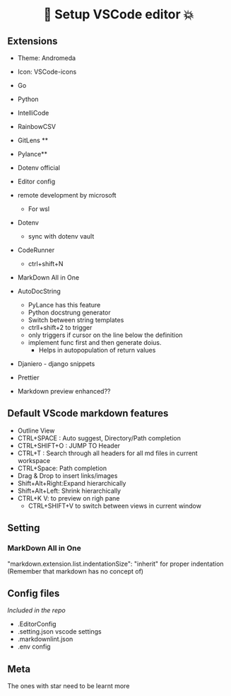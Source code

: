 # <h1 align="center">👊 Setup VSCode editor  💥</h1>

## Extensions

- Theme: Andromeda
- Icon: VSCode-icons
- Go
- Python
- IntelliCode
- RainbowCSV
- GitLens **
- Pylance**
- Dotenv official
- Editor config
- remote development by microsoft
  - For wsl
- Dotenv
  - sync with dotenv vault

- CodeRunner
  - ctrl+shift+N
- MarkDown All in One
- AutoDocString
  - PyLance has this feature
  - Python docstrung generator
  - Switch between string templates
  - ctrll+shift+2 to trigger
  - only triggers if cursor on the line below the definition
  - implement func first and then generate doius. 
    - Helps in autopopulation of return values
- Djaniero - django snippets
- Prettier
- Markdown preview enhanced??

## Default VScode markdown features  

- Outline View  
- CTRL+SPACE :  Auto suggest, Directory/Path completion  
- CTRL+SHIFT+O : JUMP TO Header  
- CTRL+T : Search through all headers for all md files in current workspace  
- CTRL+Space: Path completion  
- Drag & Drop to insert links/images  
- Shift+Alt+Right:Expand hierarchically
- Shift+Alt+Left: Shrink hierarchically
- CTRL+K V: to preview on righ pane  
  - CTRL+SHIFT+V to switch between views in current window  
  
## Setting

### MarkDown All in One  

"markdown.extension.list.indentationSize": "inherit" for proper indentation  
(Remember that  markdown has no concept of)

## Config files  
*Included in the repo*

- .EditorConfig
- .setting.json vscode settings
- .markdownlint.json
- .env config

## Meta

The ones with star need to be learnt more
